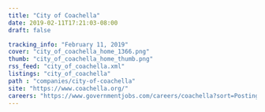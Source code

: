 ```yaml
---
title: "City of Coachella"
date: 2019-02-11T17:21:03-08:00
draft: false

tracking_info: "February 11, 2019"
cover: "city_of_coachella_home_1366.png"
thumb: "city_of_coachella_home_thumb.png"
rss_feed: "city_of_coachella.xml"
listings: "city_of_coachella"
path : "companies/city-of-coachella"
site: "https://www.coachella.org/"
careers: "https://www.governmentjobs.com/careers/coachella?sort=PostingDate%7CDescending"
---
```


